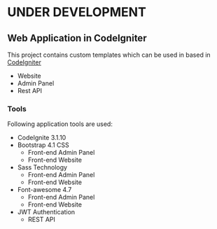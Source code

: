# UNDER DEVELOPMENT

## Web Application in CodeIgniter

This project contains custom templates which can be used in based in [ CodeIgniter ](https://codeigniter.com)

* Website
* Admin Panel
* Rest API

### Tools

Following application tools are used: 

* CodeIgnite 3.1.10
* Bootstrap 4.1 CSS
    * Front-end Admin Panel
    * Front-end Website
* Sass Technology
    * Front-end Admin Panel
    * Front-end Website
* Font-awesome 4.7
    * Front-end Admin Panel
    * Front-end Website
* JWT Authentication
    * REST API
